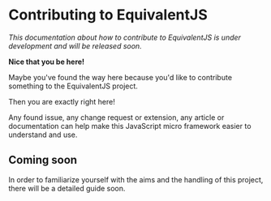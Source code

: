 # Contributing to EquivalentJS

*This documentation about how to contribute to EquivalentJS is under development and will be released soon.*

**Nice that you be here!**

Maybe you've found the way here because you'd like to contribute something to the EquivalentJS project. 

Then you are exactly right here!

Any found issue, any change request or extension, any article or documentation can help make this 
JavaScript micro framework easier to understand and use.

## Coming soon

In order to familiarize yourself with the aims and the handling of this project, there will be a detailed guide soon.
